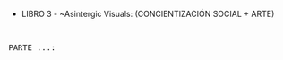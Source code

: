 - LIBRO 3 -
~Asintergic Visuals:
(CONCIENTIZACIÓN SOCIAL + ARTE)

</body>

<pre>
<p>
PARTE ...:

</p>
